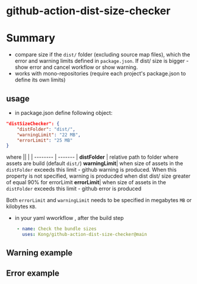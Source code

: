 # github-action-dist-size-checker

# Summary

- compare size if the `dist/` folder (excluding source map files), which the error and warning limits defined in `package.json`. If dist/ size is bigger - show error and cancel workflow or show warning.
- works with mono-repositories (require each project's package.json to define its own limits)

## usage

- in package.json define following object:

```json
"distSizeChecker": {
    "distFolder": "dist/",
    "warningLimit": "22 MB",
    "errorLimit": "25 MB"
}
```
where
||  |
| -------- | ------- |
**distFolder** | relative path to folder where assets are build (default `dist/`)
**warningLimit**| when size of assets in the `distFolder` exceeds this limit - github warning is produced. When this property is not specified, warning is producded when dist dist/ size greater of equal 90% for errorLimit
**errorLimit**| when size of assets in the `distFolder` exceeds this limit - github error is produced

Both `errorLimit` and `warningLimit` needs to be specified in megabytes `MB` or kilobytes `KB`.

- in your yaml wworkflow , after the build step

```yaml
    - name: Check the bundle sizes
      uses: Kong/github-action-dist-size-checker@main
```

## Warning example

## Error example
